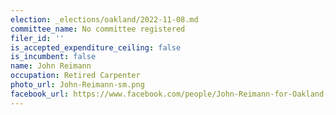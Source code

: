 ```yaml
---
election: _elections/oakland/2022-11-08.md
committee_name: No committee registered
filer_id: ''
is_accepted_expenditure_ceiling: false
is_incumbent: false
name: John Reimann
occupation: Retired Carpenter
photo_url: John-Reimann-sm.png
facebook_url: https://www.facebook.com/people/John-Reimann-for-Oakland-Mayor/100077571033709/?_rdr
---
```

